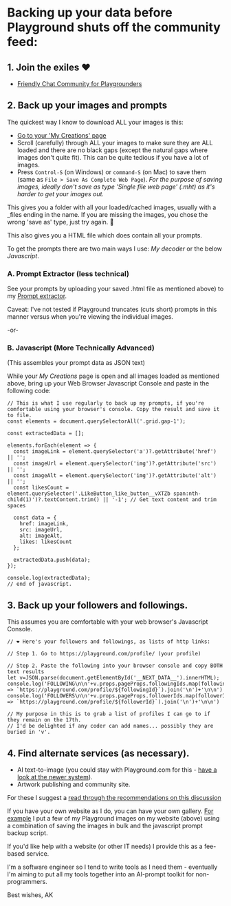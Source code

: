 
# Backing up your data before Playground shuts off the community feed:

## 1. Join the exiles ❤️
- [Friendly Chat Community for Playgrounders](https://discord.gg/3QK2B3zhGb)

## 2. Back up your images and prompts

The quickest way I know to download ALL your images is this:
- [Go to your 'My Creations' page](https://playground.com/me)
- Scroll (carefully) through ALL your images to make sure they are ALL loaded and there are no black gaps (except the natural gaps where images don't quite fit). This can be quite tedious if you have a lot of images.
- Press `Control-S` (on Windows) or `command-S` (on Mac) to save them (same as `File > Save As Complete Web Page`). *For the purpose of saving images, ideally don't save as type 'Single file web page' (.mht) as it's harder to get your images out.*

This gives you a folder with all your loaded/cached images, usually with a _files ending in the name. If you are missing the images, you chose the wrong 'save as' type, just try again. 🙂

This also gives you a HTML file which does contain all your prompts.

To get the prompts there are two main ways I use: *My decoder* or the below *Javascript*. 

### A. Prompt Extractor (less technical)
See your prompts by uploading your saved .html file as mentioned above) to my [Prompt extractor](https://akingdom.github.io/ai_tools/prompt-extraction.html).

Caveat: I've not tested if Playground truncates (cuts short) prompts in this manner versus when you're viewing the individual images.

-or-

### B. Javascript (More Technically Advanced)
(This assembles your prompt data as JSON text)

While your *My Creations* page is open and all images loaded as mentioned above, bring up your Web Browser Javascript Console and paste in the following code:

    // This is what I use regularly to back up my prompts, if you're comfortable using your browser's console. Copy the result and save it to file.
    const elements = document.querySelectorAll('.grid.gap-1');
    
    const extractedData = [];
    
    elements.forEach(element => {
      const imageLink = element.querySelector('a')?.getAttribute('href') || ''; 
      const imageUrl = element.querySelector('img')?.getAttribute('src') || '';
      const imageAlt = element.querySelector('img')?.getAttribute('alt') || ''; 
      const likesCount = element.querySelector('.LikeButton_like_button__vXTZb span:nth-child(1)')?.textContent.trim() || '-1'; // Get text content and trim spaces
    
      const data = {
        href: imageLink,
        src: imageUrl,
        alt: imageAlt,
        likes: likesCount
      };
    
      extractedData.push(data);
    });
    
    console.log(extractedData);
	// end of javascript.



## 3. Back up your followers and followings.
This assumes you are comfortable with your web browser's Javascript Console.


    // ❤️ Here's your followers and followings, as lists of http links:
    
    // Step 1. Go to https://playground.com/profile/ (your profile)
    
    // Step 2. Paste the following into your browser console and copy BOTH text results
    let v=JSON.parse(document.getElementById('__NEXT_DATA__').innerHTML);
    console.log('FOLLOWING\n\n'+v.props.pageProps.followingIds.map(followingId => `https://playground.com/profile/${followingId}`).join('\n')+'\n\n')
    console.log('FOLLOWERS\n\n'+v.props.pageProps.followerIds.map(followerId => `https://playground.com/profile/${followerId}`).join('\n')+'\n\n')
    
    // My purpose in this is to grab a list of profiles I can go to if they remain on the 17th.
    // I'd be delighted if any coder can add names... possibly they are buried in 'v'.


## 4. Find alternate services (as necessary).
- AI text-to-image (you could stay with Playground.com for this - [have a look at the newer system](https://playground.com/design/c/art)).
- Artwork publishing and community site.

For these I suggest a [read through the recommendations on this discussion](https://discord.com/channels/1108515559164883107/1138316277211996181/1306088534008008736)

If you have your own website as I do, you can have your own gallery.
[For example](https://akingdom.github.io/art2/) I put a few of my Playground images on my website (above) using a combination of saving the images in bulk and the javascript prompt backup script.

If you'd like help with a website (or other IT needs) I provide this as a fee-based service.

I'm a software engineer so I tend to write tools as I need them - eventually I'm aiming to put all my tools together into an AI-prompt toolkit for non-programmers.

Best wishes,
AK

